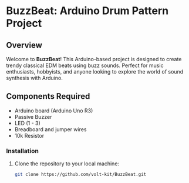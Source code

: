 # BuzzBeat: Arduino Drum Pattern Project

## Overview

Welcome to **BuzzBeat**! This Arduino-based project is designed to create trendy classical EDM beats using buzz sounds. Perfect for music enthusiasts, hobbyists, and anyone looking to explore the world of sound synthesis with Arduino.

## Components Required

- Arduino board (Arduino Uno R3)
- Passive Buzzer
- LED (1 - 3)
- Breadboard and jumper wires
- 10k Resistor


### Installation

1. Clone the repository to your local machine:
   ```bash
   git clone https://github.com/volt-kit/BuzzBeat.git
